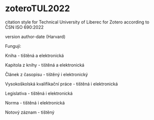 # zoteroTUL2022

citation style for Technical University of Liberec for Zotero according to ČSN ISO 690:2022

version author-date (Harvard)

Fungují:

Kniha - tištěná a elektronická

Kapitola z knihy - tištěná a elektronická

Článek z časopisu - tištěný i elektronický

Vysokoškolská kvalifikační práce - tištěná i elektronická

Legislativa - tištěná i elektronická

Norma - tištěná i elektronická

Notový záznam - tištěný
